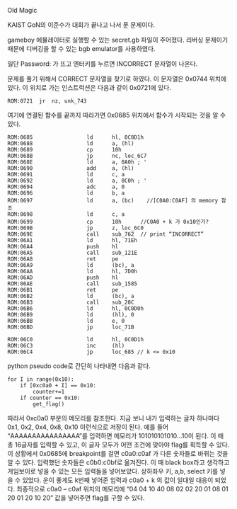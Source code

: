 Old Magic

KAIST GoN의 이준수가 대회가 끝나고 나서 푼 문제이다.

gameboy 에뮬레이터로 실행할 수 있는 secret.gb 파일이 주어졌다.
리버싱 문제이기 때문에 디버깅을 할 수 있는 bgb emulator를 사용하였다.

일단 Password: 가 뜨고 엔터키를 누르면 INCORRECT 문자열이 나온다.

문제를 풀기 위해서 CORRECT 문자열을 찾기로 하였다.
이 문자열은 0x0744 위치에 있다. 이 위치로 가는 인스트럭션은 다음과 같이 0x0721에 있다.
```
ROM:0721  jr  nz, unk_743
```
여기에 연결된 함수를 끝까지 따라가면 0x0685 위치에서 함수가 시작되는 것을 알 수 있다.
```
ROM:0685                 ld      hl, 0C0D1h
ROM:0688                 ld      a, (hl)
ROM:0689                 cp      10h
ROM:068B                 jp      nc, loc_6C7
ROM:068E                 ld      a, 0A0h ; '
ROM:0690                 add     a, (hl)
ROM:0691                 ld      c, a
ROM:0692                 ld      a, 0C0h ; '
ROM:0694                 adc     a, 0
ROM:0696                 ld      b, a
ROM:0697                 ld      a, (bc)    //[C0A0:C0AF] 의 memory 참조
ROM:0698                 ld      c, a
ROM:0699                 cp      10h      //C0A0 + k 가 0x10인가?
ROM:069B                 jp      z, loc_6C0
ROM:069E                 call    sub_762  // print “INCORRECT”
ROM:06A1                 ld      hl, 71Eh
ROM:06A4                 push    hl
ROM:06A5                 call    sub_121E
ROM:06A8                 ret     pe
ROM:06A9                 ld      (bc), a
ROM:06AA                 ld      hl, 7D0h
ROM:06AD                 push    hl
ROM:06AE                 call    sub_1585
ROM:06B1                 ret     pe
ROM:06B2                 ld      (bc), a
ROM:06B3                 call    sub_20C
ROM:06B6                 ld      hl, 0C0D0h
ROM:06B9                 ld      (hl), 0
ROM:06BB                 ld      e, 0
ROM:06BD                 jp      loc_71B

ROM:06C0                 ld      hl, 0C0D1h
ROM:06C3                 inc     (hl)
ROM:06C4                 jp      loc_685 // k <= 0x10
```

python pseudo code로 간단히 나타내면 다음과 같다.

```
for I in range(0x10):
	if [0xc0a0 + I] == 0x10:
		counter+=1
	if counter == 0x10:
		get_flag()
```
따라서 0xc0a0 부분의 메모리를 참조한다. 지금 보니 내가 입력하는 글자 하나마다 0x1, 0x2, 0x4, 0x8, 0x10 이런식으로 저장이 된다. 예를 들어 “AAAAAAAAAAAAAAAA”를 입력하면 메모리가 101010101010...10이 된다. 이 때 총 16글자를 입력할 수 있고, 이 글자 모두가 어떤 조건에 맞아야 flag를 획득할 수 있다.
이 상황에서 0x0685에 breakpoint를 걸면 c0a0:c0af 가 다른 숫자들로 바뀌는 것을 알 수 있다. 입력했던 숫자들은 c0b0:c0bf로 옮겨진다. 이 때 black box라고 생각하고 게임보이로 넣을 수 있는 모든 입력들을 넣어보았다. 상하좌우 키, a,b, select 키를 넣을 수 있었다. 운이 좋게도 k번째 넣어준 입력과 c0a0 + k 의 값이 일대일 대응이 되었다.
최종적으로 c0a0 – c0af 위치의 메모리에 “04 04 10 40 08 02 02 20 01 08 01 20 01 20 10 20” 값을 넣어주면 flag를 구할 수 있다.
